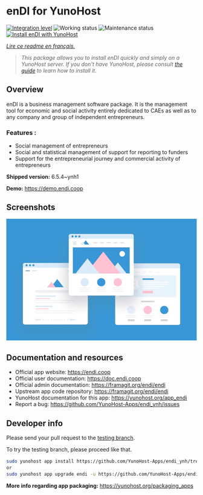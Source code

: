 <!--
N.B.: This README was automatically generated by https://github.com/YunoHost/apps/tree/master/tools/README-generator
It shall NOT be edited by hand.
-->

# enDI for YunoHost

[![Integration level](https://dash.yunohost.org/integration/endi.svg)](https://dash.yunohost.org/appci/app/endi) ![Working status](https://ci-apps.yunohost.org/ci/badges/endi.status.svg) ![Maintenance status](https://ci-apps.yunohost.org/ci/badges/endi.maintain.svg)
[![Install enDI with YunoHost](https://install-app.yunohost.org/install-with-yunohost.svg)](https://install-app.yunohost.org/?app=endi)

*[Lire ce readme en français.](./README_fr.md)*

> *This package allows you to install enDI quickly and simply on a YunoHost server.
If you don't have YunoHost, please consult [the guide](https://yunohost.org/#/install) to learn how to install it.*

## Overview

enDI is a business management software package. It is the management tool for economic and social activity entirely dedicated to CAEs as well as to any company and group of independent entrepreneurs.

### Features :

- Social management of entrepreneurs
- Social and statistical management of support for reporting to funders
- Support for the entrepreneurial journey and commercial activity of entrepreneurs

**Shipped version:** 6.5.4~ynh1

**Demo:** https://demo.endi.coop

## Screenshots

![Screenshot of enDI](./doc/screenshots/example.jpg)

## Documentation and resources

* Official app website: <https://endi.coop>
* Official user documentation: <https://doc.endi.coop>
* Official admin documentation: <https://framagit.org/endi/endi>
* Upstream app code repository: <https://framagit.org/endi/endi>
* YunoHost documentation for this app: <https://yunohost.org/app_endi>
* Report a bug: <https://github.com/YunoHost-Apps/endi_ynh/issues>

## Developer info

Please send your pull request to the [testing branch](https://github.com/YunoHost-Apps/endi_ynh/tree/testing).

To try the testing branch, please proceed like that.

``` bash
sudo yunohost app install https://github.com/YunoHost-Apps/endi_ynh/tree/testing --debug
or
sudo yunohost app upgrade endi -u https://github.com/YunoHost-Apps/endi_ynh/tree/testing --debug
```

**More info regarding app packaging:** <https://yunohost.org/packaging_apps>
